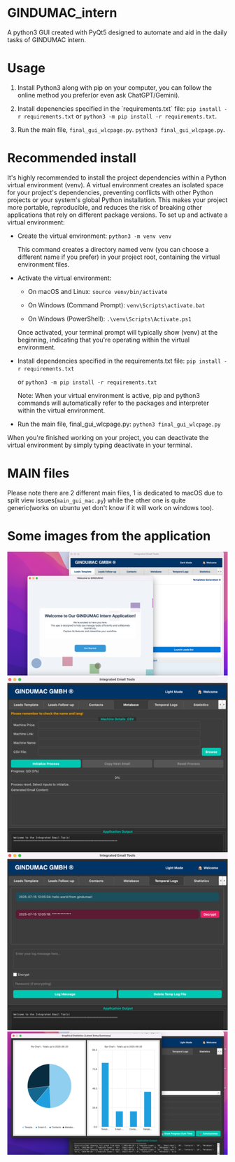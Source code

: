 # GINDUMAC_intern
A python3 GUI created with PyQt5 designed to automate and aid in the daily tasks of GINDUMAC intern.

# Usage

1. Install Python3 along with pip on your computer, you can follow the online method you prefer(or even ask ChatGPT/Gemini).

2. Install depenencies specified in the ´requirements.txt´ file: `pip install -r requirements.txt` or `python3 -m pip install -r requirements.txt`.

3. Run the main file, `final_gui_wlcpage.py`. `python3 final_gui_wlcpage.py`.

# Recommended install

It's highly recommended to install the project dependencies within a Python virtual environment (venv). A virtual environment creates an isolated space for your project's dependencies, preventing conflicts with other Python projects or your system's global Python installation. This makes your project more portable, reproducible, and reduces the risk of breaking other applications that rely on different package versions.
To set up and activate a virtual environment:
 * Create the virtual environment:
   `python3 -m venv venv`

   This command creates a directory named venv (you can choose a different name if you prefer) in your project root, containing the virtual environment files.
 * Activate the virtual environment:
   * On macOS and Linux:
     `source venv/bin/activate`

   * On Windows (Command Prompt):
     `venv\Scripts\activate.bat`

   * On Windows (PowerShell):
     `.\venv\Scripts\Activate.ps1`

   Once activated, your terminal prompt will typically show (venv) at the beginning, indicating that you're operating within the virtual environment.
 * Install dependencies specified in the requirements.txt file:
   `pip install -r requirements.txt`

   or
   `python3 -m pip install -r requirements.txt`

   Note: When your virtual environment is active, pip and python3 commands will automatically refer to the packages and interpreter within the virtual environment.
 * Run the main file, final_gui_wlcpage.py:
   `python3 final_gui_wlcpage.py`

When you're finished working on your project, you can deactivate the virtual environment by simply typing deactivate in your terminal.

# MAIN files

Please note there are 2 different main files, 1 is dedicated to macOS due to split view issues(`main_gui_mac.py`) while the other one is quite generic(works on ubuntu yet don't know if it will work on windows too).

# Some images from the application

![](https://github.com/trike33/GINDUMAC_intern/blob/main/repo_img/Screenshot%202025-07-15%20at%2012.04.19.png)
![](https://github.com/trike33/GINDUMAC_intern/blob/main/repo_img/Screenshot%202025-07-15%20at%2012.04.49.png)
![](https://github.com/trike33/GINDUMAC_intern/blob/main/repo_img/Screenshot%202025-07-15%20at%2012.05.31.png)
![](https://github.com/trike33/GINDUMAC_intern/blob/main/repo_img/Screenshot%202025-07-15%20at%2012.06.32.png)
